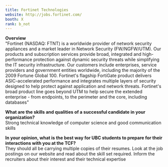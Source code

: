 ```yaml
---
title: Fortinet Technologies
website: http://jobs.fortinet.com/
booth: X
rank: b_not
---
```

**Overview**  
"Fortinet (NASDAQ: FTNT) is a worldwide provider of network security appliances and a market leader in Network Security (FW/NGFW/UTM). Our products and subscription services provide broad, integrated and high-performance protection against dynamic security threats while simplifying the IT security infrastructure. Our customers include enterprises, service providers and government entities worldwide, including the majority of the 2009 Fortune Global 100. Fortinet's flagship FortiGate product delivers ASIC-accelerated performance and integrates multiple layers of security designed to help protect against application and network threats. Fortinet's broad product line goes beyond UTM to help secure the extended enterprise - from endpoints, to the perimeter and the core, including databases"
  
**What are the skills and qualities of a successful candidate in your organization?**  
Strong technical knowledge of computer science and good communication skills
  
**In your opinion, what is the best way for UBC students to prepare for their interactions with you at the TCF?**  
They should all be carrying multiple copies of their resumes. Look at the job postings on our website and read about the skill set required. Inform the recruiters about their interest and their technical expertise
